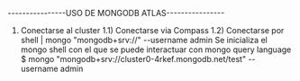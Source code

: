 ----------------USO DE MONGODB ATLAS----------------
1) Conectarse al cluster
	1.1) Conectarse via Compass
	1.2) Conectarse por shell | mongo "mongodb+srv://<CLUSTERNAME>" --username admin
	     Se inicializa el mongo shell con el que se puede interactuar con mongo query language
	     $ mongo "mongodb+srv://cluster0-4rkef.mongodb.net/test" --username admin

